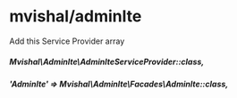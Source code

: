 # mvishal/adminlte

Add this
Service Provider array 
##### Mvishal\Adminlte\AdminlteServiceProvider::class,
##### 'Adminlte' => Mvishal\Adminlte\Facades\Adminlte::class,

